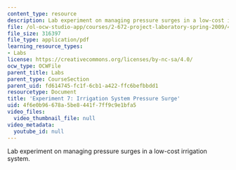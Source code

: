 ```yaml
---
content_type: resource
description: Lab experiment on managing pressure surges in a low-cost irrigation system.
file: /ol-ocw-studio-app/courses/2-672-project-laboratory-spring-2009/4f6e0b96678a5be8441f7ff9c9e1bfa5_irri_sys.pdf
file_size: 316397
file_type: application/pdf
learning_resource_types:
- Labs
license: https://creativecommons.org/licenses/by-nc-sa/4.0/
ocw_type: OCWFile
parent_title: Labs
parent_type: CourseSection
parent_uid: fd614745-fc1f-6cb1-a422-ffc6befbbdd1
resourcetype: Document
title: 'Experiment 7: Irrigation System Pressure Surge'
uid: 4f6e0b96-678a-5be8-441f-7ff9c9e1bfa5
video_files:
  video_thumbnail_file: null
video_metadata:
  youtube_id: null
---
```

Lab experiment on managing pressure surges in a low-cost irrigation system.